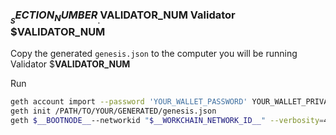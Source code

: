 ### $__SECTION_NUMBER__.$__VALIDATOR_NUM__ Validator $__VALIDATOR_NUM__

Copy the generated `genesis.json` to the computer you will be running Validator $__VALIDATOR_NUM__

Run

```bash
geth account import --password 'YOUR_WALLET_PASSWORD' YOUR_WALLET_PRIVATE_KEY
geth init /PATH/TO/YOUR/GENERATED/genesis.json
geth $__BOOTNODE__--networkid "$__WORKCHAIN_NETWORK_ID__" --verbosity=4  --syncmode=full --mine --gasprice "0" --etherbase $__EV_PUBLIC_ADDRESS__ --unlock $__EV_PUBLIC_ADDRESS__ --password 'YOUR_WALLET_PASSWORD'
```

